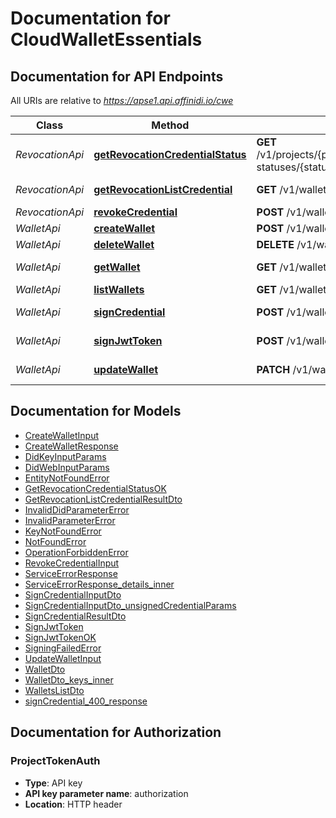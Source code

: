 # Documentation for CloudWalletEssentials

<a name="documentation-for-api-endpoints"></a>

## Documentation for API Endpoints

All URIs are relative to *https://apse1.api.affinidi.io/cwe*

| Class           | Method                                                                                   | HTTP request                                                                       | Description                                            |
| --------------- | ---------------------------------------------------------------------------------------- | ---------------------------------------------------------------------------------- | ------------------------------------------------------ |
| _RevocationApi_ | [**getRevocationCredentialStatus**](Apis/RevocationApi.md#getrevocationcredentialstatus) | **GET** /v1/projects/{projectId}/wallets/{walletId}/revocation-statuses/{statusId} | Get revocation status list as RevocationListCredential |
| _RevocationApi_ | [**getRevocationListCredential**](Apis/RevocationApi.md#getrevocationlistcredential)     | **GET** /v1/wallets/{walletId}/revocation-list/{listId}                            | Return revocation list credential.                     |
| _RevocationApi_ | [**revokeCredential**](Apis/RevocationApi.md#revokecredential)                           | **POST** /v1/wallets/{walletId}/revoke                                             | Revoke Credential.                                     |
| _WalletApi_     | [**createWallet**](Apis/WalletApi.md#createwallet)                                       | **POST** /v1/wallets                                                               | creates a wallet                                       |
| _WalletApi_     | [**deleteWallet**](Apis/WalletApi.md#deletewallet)                                       | **DELETE** /v1/wallets/{walletId}                                                  | delete wallet by walletId                              |
| _WalletApi_     | [**getWallet**](Apis/WalletApi.md#getwallet)                                             | **GET** /v1/wallets/{walletId}                                                     | get wallet details using wallet Id.                    |
| _WalletApi_     | [**listWallets**](Apis/WalletApi.md#listwallets)                                         | **GET** /v1/wallets                                                                | lists all wallets                                      |
| _WalletApi_     | [**signCredential**](Apis/WalletApi.md#signcredential)                                   | **POST** /v1/wallets/{walletId}/sign-credential                                    | signs credential with the wallet                       |
| _WalletApi_     | [**signJwtToken**](Apis/WalletApi.md#signjwttoken)                                       | **POST** /v1/wallets/{walletId}/sign-jwt                                           | signs a jwt token with the wallet                      |
| _WalletApi_     | [**updateWallet**](Apis/WalletApi.md#updatewallet)                                       | **PATCH** /v1/wallets/{walletId}                                                   | update wallet details using wallet Id.                 |

<a name="documentation-for-models"></a>

## Documentation for Models

- [CreateWalletInput](./Models/CreateWalletInput.md)
- [CreateWalletResponse](./Models/CreateWalletResponse.md)
- [DidKeyInputParams](./Models/DidKeyInputParams.md)
- [DidWebInputParams](./Models/DidWebInputParams.md)
- [EntityNotFoundError](./Models/EntityNotFoundError.md)
- [GetRevocationCredentialStatusOK](./Models/GetRevocationCredentialStatusOK.md)
- [GetRevocationListCredentialResultDto](./Models/GetRevocationListCredentialResultDto.md)
- [InvalidDidParameterError](./Models/InvalidDidParameterError.md)
- [InvalidParameterError](./Models/InvalidParameterError.md)
- [KeyNotFoundError](./Models/KeyNotFoundError.md)
- [NotFoundError](./Models/NotFoundError.md)
- [OperationForbiddenError](./Models/OperationForbiddenError.md)
- [RevokeCredentialInput](./Models/RevokeCredentialInput.md)
- [ServiceErrorResponse](./Models/ServiceErrorResponse.md)
- [ServiceErrorResponse_details_inner](./Models/ServiceErrorResponse_details_inner.md)
- [SignCredentialInputDto](./Models/SignCredentialInputDto.md)
- [SignCredentialInputDto_unsignedCredentialParams](./Models/SignCredentialInputDto_unsignedCredentialParams.md)
- [SignCredentialResultDto](./Models/SignCredentialResultDto.md)
- [SignJwtToken](./Models/SignJwtToken.md)
- [SignJwtTokenOK](./Models/SignJwtTokenOK.md)
- [SigningFailedError](./Models/SigningFailedError.md)
- [UpdateWalletInput](./Models/UpdateWalletInput.md)
- [WalletDto](./Models/WalletDto.md)
- [WalletDto_keys_inner](./Models/WalletDto_keys_inner.md)
- [WalletsListDto](./Models/WalletsListDto.md)
- [signCredential_400_response](./Models/signCredential_400_response.md)

<a name="documentation-for-authorization"></a>

## Documentation for Authorization

<a name="ProjectTokenAuth"></a>

### ProjectTokenAuth

- **Type**: API key
- **API key parameter name**: authorization
- **Location**: HTTP header

